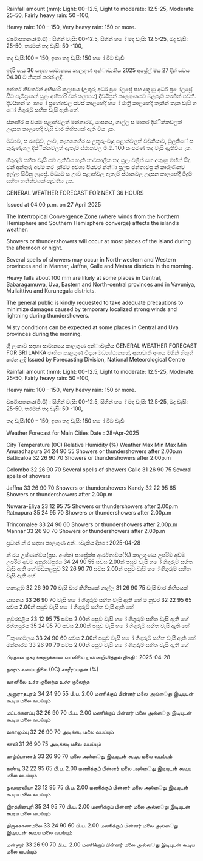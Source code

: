 Rainfall amount (mm): Light: 00-12.5, Light to moderate: 12.5-25, Moderate: 25-50, Fairly heavy rain: 50 -100,

Heavy rain: 100 – 150, Very heavy rain: 150 or more.

වර්ෂාපතනය(මි.මී) : සිහින් වැසි: 00-12.5, සිහින් හ ෝ මද වැසි: 12.5-25, මද වැසි: 25-50, තරමක් තද වැසි: 50 -100,

තද වැසි:100 – 150, ඉතා තද වැසි: 150 හ ෝ ඊට වැඩි

ඉදිරි පැය 36 සඳහා සාමාන්‍යය කාලගුණ අන්‍ාවැකිය 2025 අප්‍රේල් මස 27 දින්‍ සවස 04.00 ට නිකුත් කරන්‍ ලදි.

අන්තර් නිවර්තන්‍ අභිසාරී කලාපය (උතුරු අර්ධ ප්‍ර ෝලප්‍රේ සහ දකුණු අර්ධ ප්‍ර ෝලප්‍රේ සිට පැමිප්‍රණන්‍ සුළං අභිසාරී වන්‍ කලාපය) දිවයිප්‍රන් කාලගුණයට බලපෑම් කරමින් පවතී. දිවයිහන් හ ාහ ෝ ප්‍රහේශවල සවස් කාලහේදී හ ෝ රාත්‍රී කාලහේදී තැනින් තැන වැසි හ ෝ ගිගුරුම් සහිත වැසි ඇති හේ.

ස්නාහිර ස වයඹ පළාත්වලත් මන්නාරම, යාපනය, ගාල්ල ස මාතර දිස්ික්කවලත් උදෑසන කාලහේදී වැසි වාර කිහිපයක් ඇති විය ැක.

මධ්‍යම, ස රගමුව, ඌව, නැහගනහිර ස උතුරු-මැද පළාත්වලත් වවුනියාව, මුලතිේ ස කුරුණෑගල දිස්ික්කවලත් ඇතැම් ස්ථානවල මි.මී. 100 ක පමණ තද වැසි ඇතිවිය ැක.

ගිගුරුම් සහිත වැසි සම ඇතිවිය හැකි තාවකාලික තද සුළං වලින් සහ අකුණු මඟින් සිදු වන්‍ අන්‍තුරු අවම කර ැනීමට අවශ්‍ය පියවර න්න්‍ා ප්‍රලස ජන්‍තාවප්‍ර න් කාරුණිකව ඉල්ලා සිටිනු ලැප්‍රේ. මධ්‍යම ස ඌව පළාත්වල ඇතැම් ස්ථානවල උදෑසන කාලහේදී මීදුම් සහිත තත්ත්වයක් පැවතිය ැක.

GENERAL WEATHER FORECAST FOR NEXT 36 HOURS

Issued at 04.00 p.m. on 27 April 2025

The Intertropical Convergence Zone (where winds from the Northern Hemisphere and Southern Hemisphere converge) affects the island’s weather.

Showers or thundershowers will occur at most places of the island during the afternoon or night.

Several spells of showers may occur in North-western and Western provinces and in Mannar, Jaffna, Galle and Matara districts in the morning.

Heavy falls about 100 mm are likely at some places in Central, Sabaragamuwa, Uva, Eastern and North-central provinces and in Vavuniya, Mullaittivu and Kurunegala districts.

The general public is kindly requested to take adequate precautions to minimize damages caused by temporary localized strong winds and lightning during thundershowers.

Misty conditions can be expected at some places in Central and Uva provinces during the morning.

ශ්‍රී ලංකාව සඳහා සාමාන්‍යය කාලගුණ අන්‍ාවැකිය GENERAL WEATHER FORECAST FOR SRI LANKA ජාතික කාලගුණ විදයා මධ්‍යස්ථානහේ, අනාවැකි අංශය මගින් නිකුත් කරන ලදි Issued by Forecasting Division, National Meteorological Centre

Rainfall amount (mm): Light: 00-12.5, Light to moderate: 12.5-25, Moderate: 25-50, Fairly heavy rain: 50 -100,

Heavy rain: 100 – 150, Very heavy rain: 150 or more.

වර්ෂාපතනය(මි.මී) : සිහින් වැසි: 00-12.5, සිහින් හ ෝ මද වැසි: 12.5-25, මද වැසි: 25-50, තරමක් තද වැසි: 50 -100,

තද වැසි:100 – 150, ඉතා තද වැසි: 150 හ ෝ ඊට වැඩි

Weather Forecast for Main Cities Date : 28-Apr-2025

City Temperature (0C) Relative Humidity (%) Weather Max Min Max Min Anuradhapura 34 24 90 55 Showers or thundershowers after 2.00p.m Batticaloa 32 26 90 70 Showers or thundershowers after 2.00p.m

Colombo 32 26 90 70 Several spells of showers Galle 31 26 90 75 Several spells of showers

Jaffna 33 26 90 70 Showers or thundershowers Kandy 32 22 95 65 Showers or thundershowers after 2.00p.m

Nuwara-Eliya 23 12 95 75 Showers or thundershowers after 2.00p.m Ratnapura 35 24 95 70 Showers or thundershowers after 2.00p.m

Trincomalee 33 24 90 60 Showers or thundershowers after 2.00p.m Mannar 33 26 90 70 Showers or thundershowers after 2.00p.m

ප්‍රධාන්‍ න්‍ ර සදහා කාලගුණ අන්‍ාවැකිය දින්‍ය : 2025-04-28

න්‍ රය උෂ්ණත්වය(ප්‍රස. අංශ්‍ක) සාප්‍රේක්ෂ ආර්රතාවය(%) කාලගුණය උපරිම අවම උපරිම අවම අනුරාධ්‍පුරය 34 24 90 55 සවස 2.00න් පසුව වැසි හ ෝ ගිගුරුම් සහිත වැසි ඇති හේ මඩකලපුව 32 26 90 70 සවස 2.00න් පසුව වැසි හ ෝ ගිගුරුම් සහිත වැසි ඇති හේ

හකාළඹ 32 26 90 70 වැසි වාර කිහිපයක් ගාල්ල 31 26 90 75 වැසි වාර කිහිපයක්

යාපනය 33 26 90 70 වැසි හ ෝ ගිගුරුම් සහිත වැසි ඇති හේ ම නුවර 32 22 95 65 සවස 2.00න් පසුව වැසි හ ෝ ගිගුරුම් සහිත වැසි ඇති හේ

නුවරඑළිය 23 12 95 75 සවස 2.00න් පසුව වැසි හ ෝ ගිගුරුම් සහිත වැසි ඇති හේ රත්නපුරය 35 24 95 70 සවස 2.00න් පසුව වැසි හ ෝ ගිගුරුම් සහිත වැසි ඇති හේ

ිකුණාමලය 33 24 90 60 සවස 2.00න් පසුව වැසි හ ෝ ගිගුරුම් සහිත වැසි ඇති හේ මන්නාරම 33 26 90 70 සවස 2.00න් පසුව වැසි හ ෝ ගිගුරුම් සහිත වැසි ඇති හේ

பிரதான நகரங்களுக்கான வானிலை முன்னறிவித்தல் திகதி : 2025-04-28

நகரம் வவப்பநிலை (0C) சாரீரப்பதன் (%)

வானிலை உச்ச குலைந்த உச்ச குலைந்த

அனுராதபுரம் 34 24 90 55 பி.ப. 2.00 மணிக்குப் பின்னர் மலை அல்ைது இடியுடன் கூடிய மலை வபய்யும்

மட்டக்களப்பு 32 26 90 70 பி.ப. 2.00 மணிக்குப் பின்னர் மலை அல்ைது இடியுடன் கூடிய மலை வபய்யும்

வகாழும்பு 32 26 90 70 அடிக்கடி மலை வபய்யும்

காலி 31 26 90 75 அடிக்கடி மலை வபய்யும்

யாழ்ப்பாணம் 33 26 90 70 மலை அல்ைது இடியுடன் கூடிய மலை வபய்யும்

கண்டி 32 22 95 65 பி.ப. 2.00 மணிக்குப் பின்னர் மலை அல்ைது இடியுடன் கூடிய மலை வபய்யும்

நுவவரலியா 23 12 95 75 பி.ப. 2.00 மணிக்குப் பின்னர் மலை அல்ைது இடியுடன் கூடிய மலை வபய்யும்

இரத்தினபுரி 35 24 95 70 பி.ப. 2.00 மணிக்குப் பின்னர் மலை அல்ைது இடியுடன் கூடிய மலை வபய்யும்

திருககாணமலை 33 24 90 60 பி.ப. 2.00 மணிக்குப் பின்னர் மலை அல்ைது இடியுடன் கூடிய மலை வபய்யும்

மன்னார் 33 26 90 70 பி.ப. 2.00 மணிக்குப் பின்னர் மலை அல்ைது இடியுடன் கூடிய மலை வபய்யும்